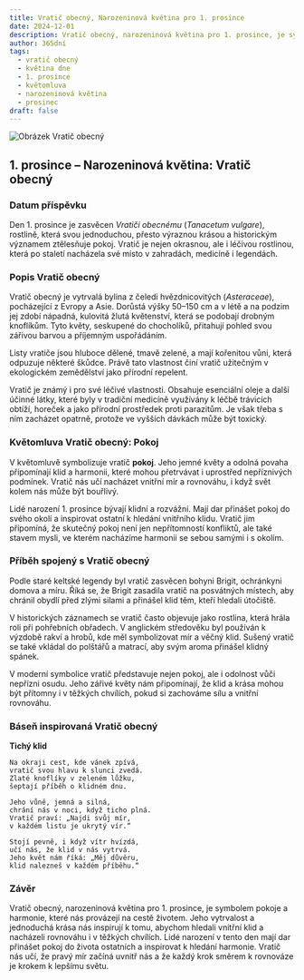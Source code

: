 ```yaml
---
title: Vratič obecný, Narozeninová květina pro 1. prosince
date: 2024-12-01
description: Vratič obecný, narozeninová květina pro 1. prosince, je symbolem Pokoj. Objevte její jedinečný význam, fascinující příběhy a poezii, která oslavuje její krásu.
author: 365dní
tags:
  - vratič obecný
  - květina dne
  - 1. prosince
  - květomluva
  - narozeninová květina
  - prosinec
draft: false
---
```


![Obrázek Vratič obecný](https://cdn.pixabay.com/photo/2016/02/08/14/43/tansy-1186677_640.jpg#center)

## 1. prosince – Narozeninová květina: Vratič obecný

### Datum příspěvku

Den 1. prosince je zasvěcen _Vratiči obecnému_ (_Tanacetum vulgare_), rostlině, která svou jednoduchou, přesto výraznou krásou a historickým významem ztělesňuje pokoj. Vratič je nejen okrasnou, ale i léčivou rostlinou, která po staletí nacházela své místo v zahradách, medicíně i legendách.

### Popis Vratič obecný

Vratič obecný je vytrvalá bylina z čeledi hvězdnicovitých (_Asteraceae_), pocházející z Evropy a Asie. Dorůstá výšky 50–150 cm a v létě a na podzim jej zdobí nápadná, kulovitá žlutá květenství, která se podobají drobným knoflíkům. Tyto květy, seskupené do chocholíků, přitahují pohled svou zářivou barvou a příjemným uspořádáním.

Listy vratiče jsou hluboce dělené, tmavě zelené, a mají kořenitou vůni, která odpuzuje některé škůdce. Právě tato vlastnost činí vratič užitečným v ekologickém zemědělství jako přírodní repelent.

Vratič je známý i pro své léčivé vlastnosti. Obsahuje esenciální oleje a další účinné látky, které byly v tradiční medicíně využívány k léčbě trávicích obtíží, horeček a jako přírodní prostředek proti parazitům. Je však třeba s ním zacházet opatrně, protože ve vyšších dávkách může být toxický.

### Květomluva Vratič obecný: Pokoj

V květomluvě symbolizuje vratič **pokoj**. Jeho jemné květy a odolná povaha připomínají klid a harmonii, které mohou přetrvávat i uprostřed nepříznivých podmínek. Vratič nás učí nacházet vnitřní mír a rovnováhu, i když svět kolem nás může být bouřlivý.

Lidé narození 1. prosince bývají klidní a rozvážní. Mají dar přinášet pokoj do svého okolí a inspirovat ostatní k hledání vnitřního klidu. Vratič jim připomíná, že skutečný pokoj není jen nepřítomností konfliktů, ale také stavem mysli, ve kterém nacházíme harmonii se sebou samými i s okolím.

### Příběh spojený s Vratič obecný

Podle staré keltské legendy byl vratič zasvěcen bohyni Brigit, ochránkyni domova a míru. Říká se, že Brigit zasadila vratič na posvátných místech, aby chránil obydlí před zlými silami a přinášel klid těm, kteří hledali útočiště.

V historických záznamech se vratič často objevuje jako rostlina, která hrála roli při pohřebních obřadech. V anglickém středověku byl používán k výzdobě rakví a hrobů, kde měl symbolizovat mír a věčný klid. Sušený vratič se také vkládal do polštářů a matrací, aby svým aroma přinášel klidný spánek.

V moderní symbolice vratič představuje nejen pokoj, ale i odolnost vůči nepřízni osudu. Jeho zářivé květy nám připomínají, že klid a krása mohou být přítomny i v těžkých chvílích, pokud si zachováme sílu a vnitřní rovnováhu.

### Báseň inspirovaná Vratič obecný

**Tichý klid**

```
Na okraji cest, kde vánek zpívá,  
vratič svou hlavu k slunci zvedá.  
Zlaté knoflíky v zeleném lůžku,  
šeptají příběh o klidném dnu.  

Jeho vůně, jemná a silná,  
chrání nás v noci, když ticho plná.  
Vratič praví: „Najdi svůj mír,  
v každém listu je ukrytý vír.“  

Stojí pevně, i když vítr hvízdá,  
učí nás, že klid v nás vytrvá.  
Jeho květ nám říká: „Měj důvěru,  
klid nalezneš v každém příběhu.“  
```

### Závěr

Vratič obecný, narozeninová květina pro 1. prosince, je symbolem pokoje a harmonie, které nás provázejí na cestě životem. Jeho vytrvalost a jednoduchá krása nás inspirují k tomu, abychom hledali vnitřní klid a nacházeli rovnováhu i v těžkých chvílích. Lidé narození v tento den mají dar přinášet pokoj do života ostatních a inspirovat k hledání harmonie. Vratič nás učí, že pravý mír začíná uvnitř nás a že každý krok směrem k rovnováze je krokem k lepšímu světu.